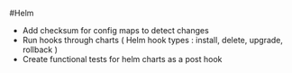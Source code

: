 #Helm

- Add checksum for config maps to detect changes
- Run hooks through charts ( Helm hook types : install, delete, upgrade, rollback )
- Create functional tests for helm charts as a post hook 